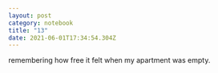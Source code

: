 ```yaml
---
layout: post
category: notebook
title: "13"
date: 2021-06-01T17:34:54.304Z
---
```

remembering how free it felt when my apartment was empty.